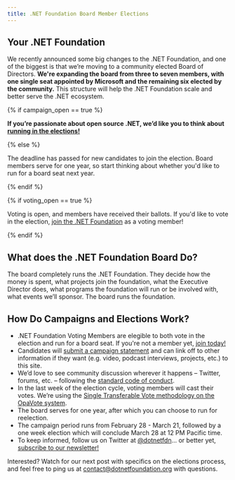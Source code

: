 ```yaml
---
title: .NET Foundation Board Member Elections
---
```


## Your .NET Foundation

We recently announced some big changes to the .NET Foundation, and one of the biggest is that we’re moving to a community elected Board of Directors. **We're expanding the board from three to seven members, with one single seat appointed by Microsoft and the remaining six elected by the community.** This structure will help the .NET Foundation scale and better serve the .NET ecosystem.

{% if campaign_open == true %}

**If you’re passionate about open source .NET, we’d like you to think about [running in the elections!](/campaign)**

{% else %}

The deadline has passed for new candidates to join the election. Board members serve for one year, so start thinking about whether you'd like to run for a board seat next year.

{% endif %}

{% if voting_open == true %}

Voting is open, and members have received their ballots. If you'd like to vote in the election, [join the .NET Foundation](https://members.dotnetfoundation.org) as a voting member!

{% endif %}

## What does the .NET Foundation Board Do?

The board completely runs the .NET Foundation. They decide how the money is spent, what projects join the foundation, what the Executive Director does, what programs the foundation will run or be involved with, what events we’ll sponsor. The board runs the foundation.

## How Do Campaigns and Elections Work?

*   .NET Foundation Voting Members are elegible to both vote in the election and run for a board seat. If you're not a member yet, [join today!](https://dotnetfoundation.org/become-a-member)
*   Candidates will [submit a campaign statement](/campaign) and can link off to other information if they want (e.g. video, podcast interviews, projects, etc.) to this site.
*   We’d love to see community discussion wherever it happens – Twitter, forums, etc. – following the [standard code of conduct](https://dotnetfoundation.org/code-of-conduct).
*   In the last week of the election cycle, voting members will cast their votes. We’re using the [Single Transferable Vote methodology on the OpaVote system](https://www.opavote.com/methods/single-transferable-vote).
*   The board serves for one year, after which you can choose to run for reelection.
*   The campaign period runs from February 28 - March 21, followed by a one week election which will conclude March 28 at 12 PM Pacific time.
*   To keep informed, follow us on Twitter at [@dotnetfdn](https://twitter.com/dotnetfdn)... or better yet, [subscribe to our newsletter!](http://eepurl.com/dhL_qb)

Interested? Watch for our next post with specifics on the elections process, and feel free to ping us at [contact@dotnetfoundation.org](mailto:contact@dotnetfoundation.org) with questions.

